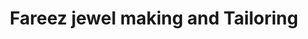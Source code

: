 ---
title: "Fareez jewel making and Tailoring"
url: /kollam/fareez-jewel-making-and-tailoring/
shop: tailor
---